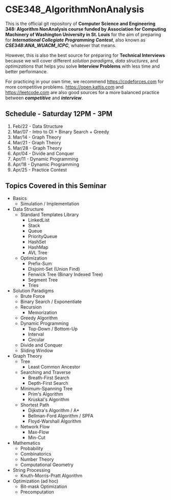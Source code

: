 # CSE348_AlgorithmNonAnalysis

This is the official git repository of **Computer Science and Engineering 348: Algorithm NonAnalysis course funded by Association for Computing Machinery of Washington University in St. Louis** for the aim of preparing for ___International Collegiate Programming Contest___, also known as ___CSE348:ANA_WUACM_ICPC___, whatever that means.

However, this is also the best source for preparing for **Technical Interviews** because we will cover different _solution paradigms_, _data structures_, and _optimizations_ that helps you solve **Interview Problems** with less time and better performance.

For practicing in your own time, we recommend https://codeforces.com for more competitive problems. https://open.kattis.com and https://leetcode.com are also good sources for a more balanced practice between ___competitive___ and ___interview___. 

## Schedule - Saturday 12PM - 3PM

1. Feb/22 - Data Structure
2. Mar/07 - Intro to OI + Binary Search + Greedy 
3. Mar/14 - Graph Theory
4. Mar/21 - Graph Theory
5. Mar/28 - Graph Theory
6. Apr/04 - Divide and Conquer
7. Apr/11 - Dynamic Programming
8. Apr/18 - Dynamic Programming
9. Apr/25 - Practice Contest

## Topics Covered in this Seminar
* Basics
	* Simulation / Implementation
* Data Structure 
	* Standard Templates Library
		* LinkedList
		* Stack
		* Queue
		* PriorityQueue
		* HashSet
		* HashMap
		* AVL Tree
	* Optimization
		* Prefix-Sum
		* Disjoint-Set (Union Find) 
		* Fenwick Tree (Binary Indexed Tree)
		* Segment Tree
		* Tries
* Solution Paradigms
	* Brute Force
	* Binary Search / Exponentiate
	* Recursion
		* Memorization
	* Greedy Algorithm
	* Dynamic Programming
		* Top-Down / Bottom-Up
		* Interval
		* Circular
	* Divide and Conquer
	* Sliding Window
* Graph Theory
	* Tree
		* Least Common Ancestor
	* Searching and Traverse
		* Breath-First Search
		* Depth-First Search
	* Minimum-Spanning Tree
		* Prim's Algorithm
		* Kruskal's Algorithm
	* Shortest Path
		* Dijkstra's Algorithm / A*
		* Bellman-Ford Algorithm / SPFA
		* Floyd-Warshall Algorithm
	* Network Flow
		* Max-Flow
		* Min-Cut
* Mathematics
	* Probability
	* Combinatorics
	* Number Theory
	* Computational Geometry
* String Processing
	* Knuth-Morris-Pratt Algorithm
* Optimization (ad hoc)
	* Bit-mask Optimization
	* Precomputation

